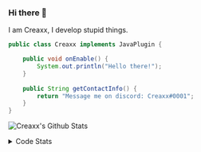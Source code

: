 ### Hi there 👋

I am Creaxx, I develop stupid things. 

```java
public class Creaxx implements JavaPlugin {

    public void onEnable() {
        System.out.println("Hello there!");
    }
    
    public String getContactInfo() {
        return "Message me on discord: Creaxx#0001";
    }
}
```

![Creaxx's Github Stats](https://github-readme-stats.vercel.app/api?username=CreaxxOG&show_icons=true&theme=dark&count_private=true)

<details>
  <summary>Code Stats</summary>

<!--START_SECTION:waka-->
![Code Time](http://img.shields.io/badge/Code%20Time-870%20hrs%2044%20mins-blue)

![Lines of code](https://img.shields.io/badge/From%20Hello%20World%20I%27ve%20Written-3%20Thousand%20lines%20of%20code-blue)

**🐱 My GitHub Data** 

> 🏆 505 Contributions in the Year 2022
 > 
> 📦 227.2 kB Used in GitHub's Storage 
 > 
> 🚫 Not Opted to Hire
 > 
> 📜 3 Public Repositories 
 > 
> 🔑 2 Private Repositories  
 > 
**I'm a Night 🦉** 

```text
🌞 Morning    15 commits     █░░░░░░░░░░░░░░░░░░░░░░░░   4.62% 
🌆 Daytime    137 commits    ██████████░░░░░░░░░░░░░░░   42.15% 
🌃 Evening    152 commits    ███████████░░░░░░░░░░░░░░   46.77% 
🌙 Night      21 commits     █░░░░░░░░░░░░░░░░░░░░░░░░   6.46%

```
📅 **I'm Most Productive on Wednesday** 

```text
Monday       52 commits     ████░░░░░░░░░░░░░░░░░░░░░   16.0% 
Tuesday      62 commits     ████░░░░░░░░░░░░░░░░░░░░░   19.08% 
Wednesday    67 commits     █████░░░░░░░░░░░░░░░░░░░░   20.62% 
Thursday     38 commits     ███░░░░░░░░░░░░░░░░░░░░░░   11.69% 
Friday       35 commits     ██░░░░░░░░░░░░░░░░░░░░░░░   10.77% 
Saturday     39 commits     ███░░░░░░░░░░░░░░░░░░░░░░   12.0% 
Sunday       32 commits     ██░░░░░░░░░░░░░░░░░░░░░░░   9.85%

```


📊 **This Week I Spent My Time On** 

```text
💬 Programming Languages: 
Java                     12 hrs 10 mins      █████████████████████░░░░   83.54% 
XML                      1 hr 44 mins        ███░░░░░░░░░░░░░░░░░░░░░░   11.9% 
Kotlin                   17 mins             ░░░░░░░░░░░░░░░░░░░░░░░░░   2.06% 
YAML                     8 mins              ░░░░░░░░░░░░░░░░░░░░░░░░░   1.0% 
Markdown                 7 mins              ░░░░░░░░░░░░░░░░░░░░░░░░░   0.84%

🔥 Editors: 
IntelliJ                 14 hrs 34 mins      █████████████████████████   100.0%

```

**I Mostly Code in Java** 

```text
Java                     6 repos             ████████████████░░░░░░░░░   66.67% 
EJS                      1 repo              ██░░░░░░░░░░░░░░░░░░░░░░░   11.11% 
Kotlin                   1 repo              ██░░░░░░░░░░░░░░░░░░░░░░░   11.11% 
Python                   1 repo              ██░░░░░░░░░░░░░░░░░░░░░░░   11.11%

```



 Last Updated on 11/09/2022 02:39:44 UTC
<!--END_SECTION:waka-->
</details>
